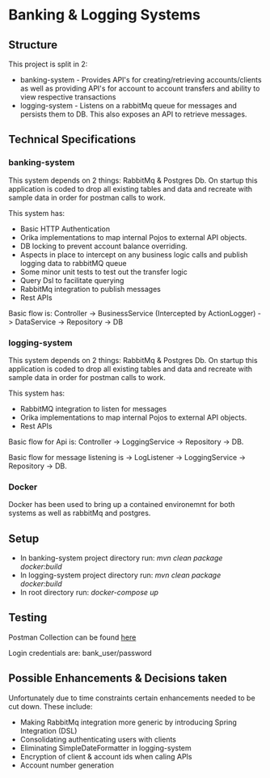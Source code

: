 # Banking & Logging Systems

## Structure
This project is split in 2:

* banking-system - Provides API's for creating/retrieving accounts/clients as well as providing API's for account to account transfers and ability to view respective transactions
* logging-system - Listens on a rabbitMq queue for messages and persists them to DB. This also exposes an API to retrieve messages.


## Technical Specifications

### banking-system
This system depends on 2 things: RabbitMq & Postgres Db. On startup this application is coded to drop all existing tables and data and recreate with sample data in order for postman calls to work.

This system has:

* Basic HTTP Authentication
* Orika implementations to map internal Pojos to external API objects.
* DB locking to prevent account balance  overriding.
* Aspects in place to intercept on any business logic calls and publish logging data to rabbitMQ queue
* Some minor unit tests to test out the transfer logic
* Query Dsl to facilitate querying
* RabbitMq integration to publish messages
* Rest APIs


Basic flow is: Controller -> BusinessService (Intercepted by ActionLogger) -> DataService -> Repository -> DB



### logging-system

This system depends on 2 things: RabbitMq & Postgres Db. On startup this application is coded to drop all existing tables and data and recreate with sample data in order for postman calls to work.

This system has:
* RabbitMQ integration to listen for messages
* Orika implementations to map internal Pojos to external API objects.
* Rest APIs


Basic flow for Api is: Controller -> LoggingService -> Repository -> DB.

Basic flow for message listening is -> LogListener -> LoggingService -> Repository -> DB.


### Docker

Docker has been used to bring up a contained environemnt for both systems as well as rabbitMq and postgres.


## Setup

* In banking-system project directory run: *mvn clean package docker:build*
* In logging-system project directory run: *mvn clean package docker:build*
* In root directory run: *docker-compose up*


## Testing

Postman Collection can be found [here](https://www.getpostman.com/collections/8d6c38abbdd39bbb47d0)

Login credentials are: bank_user/password

## Possible Enhancements & Decisions taken
Unfortunately due to time constraints certain enhancements needed to be cut down. These include:

* Making RabbitMq integration more generic by introducing Spring Integration (DSL)
* Consolidating authenticating users with clients
* Eliminating SimpleDateFormatter in logging-system
* Encryption of client & account ids when caling APIs
* Account number generation

